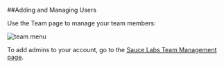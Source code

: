##Adding and Managing Users

Use the Team page to manage your team members:

![team menu](/img/app/team/team-menu.png)

To add admins to your account, go to the [Sauce Labs Team Management page](https://docs.saucelabs.com/basics/acct-team-mgmt-hub/).

